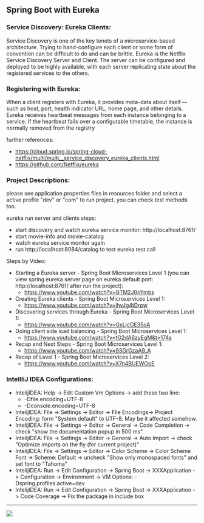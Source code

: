 ## Spring Boot with Eureka

### Service Discovery: Eureka Clients:
Service Discovery is one of the key tenets of a microservice-based architecture. Trying to hand-configure each client or some form of convention can be difficult to do and can be brittle. Eureka is the Netflix Service Discovery Server and Client. The server can be configured and deployed to be highly available, with each server replicating state about the registered services to the others.

### Registering with Eureka:
When a client registers with Eureka, it provides meta-data about itself — such as host, port, health indicator URL, home page, and other details. Eureka receives heartbeat messages from each instance belonging to a service. If the heartbeat fails over a configurable timetable, the instance is normally removed from the registry

further references:     
- https://cloud.spring.io/spring-cloud-netflix/multi/multi__service_discovery_eureka_clients.html
- https://github.com/Netflix/eureka

### Project Descriptions:
please see application.properties files in resources folder and select a active profile "dev" or "com" to run project. you can check test methods too.  

eureka run server and clients steps:
- start discovery and watch eureka service monitor: http://localhost:8761/
- start movie-info and movie-catalog
- watch eureka service monitor again
- run http://localhost:8084/catalog to test eureka rest call

Steps by Video:
- Starting a Eureka server - Spring Boot Microservices Level 1 (you can view spring eureka server page on eureka default port: http://localhost:8761/ after run the project):
    - https://www.youtube.com/watch?v=GTM2J0nYmbs
- Creating Eureka clients - Spring Boot Microservices Level 1:
    - https://www.youtube.com/watch?v=jhvJg4tDrpw
- Discovering services through Eureka - Spring Boot Microservices Level 1:
    - https://www.youtube.com/watch?v=GxLjcOE35oA
- Doing client side load balancing - Spring Boot Microservices Level 1:
    - https://www.youtube.com/watch?v=tG2dA6zyEgM&t=174s
- Recap and Next Steps - Spring Boot Microservices Level 1:
    - https://www.youtube.com/watch?v=93GrGzaA9_A
- Recap of Level 1 - Spring Boot Microservices Level 2:
    - https://www.youtube.com/watch?v=X7n4BUEWOoE

### IntellliJ IDEA Configurations:
- IntelijIDEA: Help -> Edit Custom Vm Options -> add these two line:
    - -Dfile.encoding=UTF-8
    - -Dconsole.encoding=UTF-8
- IntelijIDEA: File -> Settings -> Editor -> File Encodings-> Project Encoding: form "System default" to UTF-8. May be it affected somehow.
- IntelijIDEA: File -> Settings -> Editor -> General -> Code Completion -> check "show the documentation popup in 500 ms"
- IntelijIDEA: File -> Settings -> Editor -> General -> Auto Import -> check "Optimize imports on the fly (for current project)"
- IntelijIDEA: File -> Settings -> Editor -> Color Scheme -> Color Scheme Font -> Scheme: Default -> uncheck "Show only monospaced fonts" and set font to "Tahoma"
- IntelijIDEA: Run -> Edit Configuration -> Spring Boot -> XXXApplication -> Configuration -> Environment -> VM Options: -Dspring.profiles.active=dev
- IntelijIDEA: Run -> Edit Configuration -> Spring Boot -> XXXApplication -> Code Coverage -> Fix the package in include box

<hr/>
<a href="mailto:eng.motahari@gmail.com?"><img src="https://img.shields.io/badge/gmail-%23DD0031.svg?&style=for-the-badge&logo=gmail&logoColor=white"/></a>


